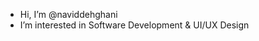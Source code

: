 - Hi, I’m @naviddehghani
- I’m interested in Software Development & UI/UX Design

<!---
naviddehghani/naviddehghani is a ✨ special ✨ repository because its `README.md` (this file) appears on your GitHub profile.
You can click the Preview link to take a look at your changes.
--->
